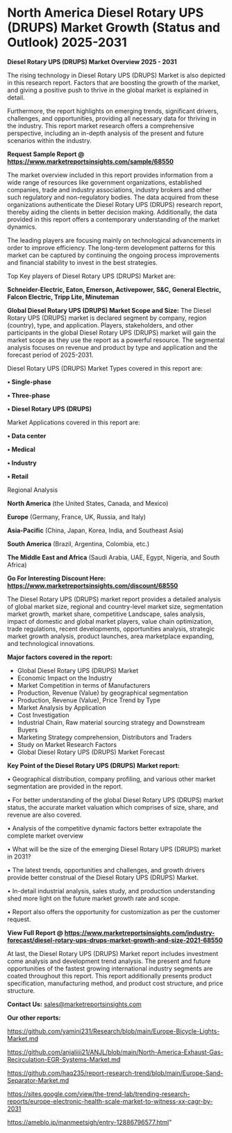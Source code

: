  # North America Diesel Rotary UPS (DRUPS) Market Growth (Status and Outlook) 2025-2031

<Strong> Diesel Rotary UPS (DRUPS) Market Overview 2025 - 2031</strong>

The rising technology in Diesel Rotary UPS (DRUPS) Market is also depicted in this research report. Factors that are boosting the growth of the market, and giving a positive push to thrive in the global market is explained in detail.

Furthermore, the report highlights on emerging trends, significant drivers, challenges, and opportunities, providing all necessary data for thriving in the industry. This report market research offers a comprehensive perspective, including an in-depth analysis of the present and future scenarios within the industry.

<strong>Request Sample Report @ <a href=https://www.marketreportsinsights.com/sample/68550>https://www.marketreportsinsights.com/sample/68550</a></strong>

The market overview included in this report provides information from a wide range of resources like government organizations, established companies, trade and industry associations, industry brokers and other such regulatory and non-regulatory bodies. The data acquired from these organizations authenticate the Diesel Rotary UPS (DRUPS) research report, thereby aiding the clients in better decision making. Additionally, the data provided in this report offers a contemporary understanding of the market dynamics.

The leading players are focusing mainly on technological advancements in order to improve efficiency. The long-term development patterns for this market can be captured by continuing the ongoing process improvements and financial stability to invest in the best strategies.

Top Key players of Diesel Rotary UPS (DRUPS) Market are:

<strong>Schneider-Electric, Eaton, Emerson, Activepower, S&C, General Electric, Falcon Electric, Tripp Lite, Minuteman</strong>

<strong><b>Global Diesel Rotary UPS (DRUPS) Market Scope and Size:</b></strong>
The Diesel Rotary UPS (DRUPS) market is declared segment by company, region (country), type, and application. Players, stakeholders, and other participants in the global Diesel Rotary UPS (DRUPS) market will gain the market scope as they use the report as a powerful resource. The segmental analysis focuses on revenue and product by type and application and the forecast period of 2025-2031.

Diesel Rotary UPS (DRUPS) Market Types covered in this report are:

<strong>• Single-phase

• Three-phase

• Diesel Rotary UPS (DRUPS)</strong>

Market Applications covered in this report are:

<strong>• Data center

• Medical

• Industry

• Retail</strong> 

Regional Analysis

<strong>North America</strong> (the United States, Canada, and Mexico)

<strong>Europe</strong> (Germany, France, UK, Russia, and Italy)

<strong>Asia-Pacific</strong> (China, Japan, Korea, India, and Southeast Asia)

<strong>South America</strong> (Brazil, Argentina, Colombia, etc.)

<strong>The Middle East and Africa</strong> (Saudi Arabia, UAE, Egypt, Nigeria, and South Africa)

<strong>Go For Interesting Discount Here: <a href=https://www.marketreportsinsights.com/discount/68550>https://www.marketreportsinsights.com/discount/68550</a></strong>

The Diesel Rotary UPS (DRUPS) market report provides a detailed analysis of global market size, regional and country-level market size, segmentation market growth, market share, competitive Landscape, sales analysis, impact of domestic and global market players, value chain optimization, trade regulations, recent developments, opportunities analysis, strategic market growth analysis, product launches, area marketplace expanding, and technological innovations.

<strong><b>Major factors covered in the report:</b></strong>
<ul>
  <li>Global Diesel Rotary UPS (DRUPS) Market </li>
  <li>Economic Impact on the Industry</li>
  <li>Market Competition in terms of Manufacturers</li>
  <li>Production, Revenue (Value) by geographical segmentation</li>
  <li>Production, Revenue (Value), Price Trend by Type</li>
  <li>Market Analysis by Application</li>
  <li>Cost Investigation</li>
  <li>Industrial Chain, Raw material sourcing strategy and Downstream Buyers</li>
  <li>Marketing Strategy comprehension, Distributors and Traders</li>
  <li>Study on Market Research Factors</li>
  <li>Global Diesel Rotary UPS (DRUPS) Market Forecast</li>
</ul>

<strong><b>Key Point of the Diesel Rotary UPS (DRUPS) Market report:</b></strong>

• Geographical distribution, company profiling, and various other market segmentation are provided in the report.

• For better understanding of the global Diesel Rotary UPS (DRUPS) market status, the accurate market valuation which comprises of size, share, and revenue are also covered.

• Analysis of the competitive dynamic factors better extrapolate the complete market overview

• What will be the size of the emerging Diesel Rotary UPS (DRUPS) market in 2031?

• The latest trends, opportunities and challenges, and growth drivers provide better construal of the Diesel Rotary UPS (DRUPS) Market.

• In-detail industrial analysis, sales study, and production understanding shed more light on the future market growth rate and scope.

• Report also offers the opportunity for customization as per the customer request.

<strong><b>View Full Report @ <a href=https://www.marketreportsinsights.com/industry-forecast/diesel-rotary-ups-drups-market-growth-and-size-2021-68550>https://www.marketreportsinsights.com/industry-forecast/diesel-rotary-ups-drups-market-growth-and-size-2021-68550</a></b></strong>


At last, the Diesel Rotary UPS (DRUPS) Market report includes investment come analysis and development trend analysis. The present and future opportunities of the fastest growing international industry segments are coated throughout this report. This report additionally presents product specification, manufacturing method, and product cost structure, and price structure.

<strong>Contact Us:</strong>
sales@marketreportsinsights.com

<strong>Our other reports:</strong>

<a href=https://github.com/yamini231/Research/blob/main/Europe-Bicycle-Lights-Market.md>https://github.com/yamini231/Research/blob/main/Europe-Bicycle-Lights-Market.md</a>

<a href=https://github.com/anjaliiii21/ANJL/blob/main/North-America-Exhaust-Gas-Recirculation-EGR-Systems-Market.md>https://github.com/anjaliiii21/ANJL/blob/main/North-America-Exhaust-Gas-Recirculation-EGR-Systems-Market.md</a>

<a href=https://github.com/haq235/report-research-trend/blob/main/Europe-Sand-Separator-Market.md>https://github.com/haq235/report-research-trend/blob/main/Europe-Sand-Separator-Market.md</a>

<a href=https://sites.google.com/view/the-trend-lab/trending-research-reports/europe-electronic-health-scale-market-to-witness-xx-cagr-by-2031>https://sites.google.com/view/the-trend-lab/trending-research-reports/europe-electronic-health-scale-market-to-witness-xx-cagr-by-2031</a>

<a href=https://ameblo.jp/manmeetsigh/entry-12886796577.html>https://ameblo.jp/manmeetsigh/entry-12886796577.html</a>"
